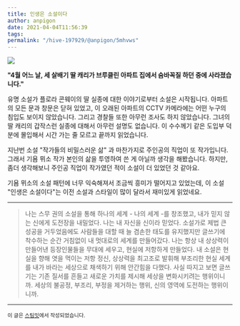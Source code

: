 ```yaml
---
title: 인생은 소설이다
author: anpigon
date: 2021-04-04T11:56:39
tags:
permalink: "/hive-197929/@anpigon/5mhvws"
---
```

![](https://image.aladin.co.kr/product/25594/44/cover500/8984374164_1.jpg)


**"4월 어느 날, 세 살배기 딸 캐리가 브루클린 아파트 집에서 숨바꼭질 하던 중에 사라졌습니다."**

유명 소설가 플로라 콘웨이의 딸 실종에 대한 이야기로부터 소설은 시작됩니다. 아파트의 모든 문과 창문은 닫혀 있었고, 이 오래된 아파트의 CCTV 카메라에는 어떤 누구의 침입도 보이지 않았습니다. 그리고 경찰들 또한 아무런 조사도 하지 않았습니다.  그녀의 딸 캐리의 갑작스런 실종에 대해서 아무런 설명도 없습니다. 이 수수께기 같은 도입부 덕분에 몰입해서 시간 가는 줄 모르고 끝까지 읽었습니다.


지난번 소설 "작가들의 비밀스러운 삶" 과 마찬가지로 주인공의 직업이 또 작가입니다. 그래서  기욤 뮈소 작가 본인의 삶을 투영하여 쓴 게 아닐까 생각을 해봤습니다.  하지만, 좀더 생각해보니 주인공 직업이 작가였던 적이 소설이 더 있었던 것 같아요.

기욤 뮈소의 소설 패턴에 너무 익숙해져서 조금씩 흥미가 떨어지고 있었는데, 이 소설 "인생은 소설이다"는 이전 소설과 스타일이 많이 달라서 재미있게 읽었네요.

---

> 나는 스무 권의 소설을 통해 하나의 세계 - 나의 세계 -를 창조했고, 내가 믿지 않는 신에게 도전장을 내밀었다. 나는 내 자신을 신이라 믿었다. 소설가로 제법 큰 성공을 거두었음에도 사람들을 대할 때 늘 겸손한 태도를 유지했지만 글쓰기에 착수하는 순간 거침없이 내 멋대로의 세계를 만들어갔다. 나는 항상 내 상상력이 만들어낸 등장인물들을 무대에 세우고, 현실에 저항하게 만들었다. 내 소설은 현실을 향해 엿을 먹이는 저항 정신, 상상력을 최고조로 발휘해 부조리한 현실 세계를 내가 바라는 세상으로 채색하기 위해 안간힘을 다했다. 사실 따지고 보면 글쓰기는 기존 질서를 흔들고 새로운 가치를 제시해 세상을 변화시키려는 행위이니까. 세상의 불공정, 부조리, 부정을 제거하는 행위, 신의 영역에 도전하는 행위이니까.

<hr>

<sub>이 글은 [스팀잇](https://steemit.com/trending/hive-196917)에서 작성되었습니다.</sub>